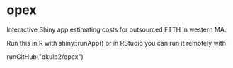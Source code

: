 # opex
Interactive Shiny app estimating costs for outsourced FTTH in western MA.

Run this in R with shiny::runApp() or in RStudio you can run it remotely with

  runGitHub("dkulp2/opex")
